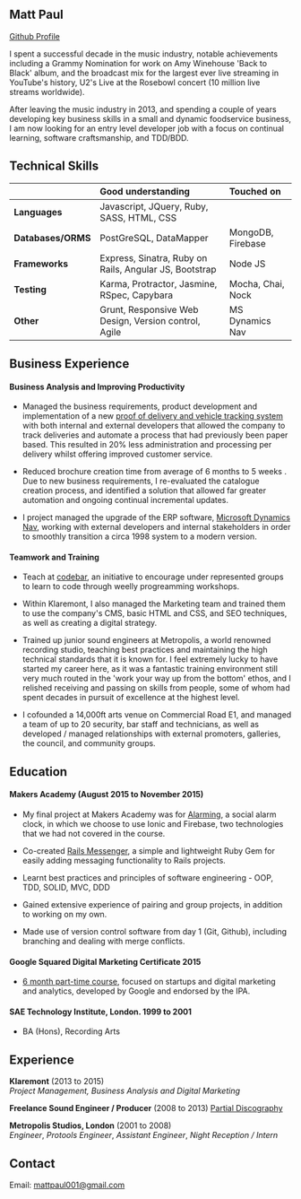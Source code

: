 ## Matt Paul                                                                  

[Github Profile](www.github.com/matt-paul)

I spent a successful decade in the music industry, notable achievements including a Grammy Nomination for work on Amy Winehouse 'Back to Black' album, and the broadcast mix for the largest ever live streaming in YouTube's history, U2's Live at the Rosebowl concert (10 million live streams worldwide). 

After leaving the music industry in 2013, and spending a couple of years developing key business skills in a small and dynamic foodservice business,  I am now looking for an entry level developer job with a focus on continual learning, software craftsmanship, and TDD/BDD. 

## Technical Skills

|                    | Good understanding                                         | Touched on                 |
| ------------------ | :--------------------------------------------------------- | :------------------------- |
| **Languages**      | Javascript, JQuery, Ruby, SASS, HTML, CSS                  |                            |
| **Databases/ORMS** | PostGreSQL, DataMapper                                     | MongoDB, Firebase          |
| **Frameworks**     | Express, Sinatra, Ruby on Rails, Angular JS, Bootstrap     | Node JS                    |
| **Testing**        | Karma, Protractor, Jasmine, RSpec, Capybara                | Mocha, Chai, Nock          |
| **Other**          | Grunt, Responsive Web Design, Version control, Agile       | MS Dynamics Nav            |

## Business Experience

#### Business Analysis and Improving Productivity

 - Managed the business requirements, product development and implementation of a new [proof of delivery and vehicle tracking system](http://www.podfather.com) with both internal and external developers that allowed the company to track deliveries and automate a process that had previously been paper based.  This resulted in 20% less administration and processing per delivery whilst offering improved customer service.

 -  Reduced brochure creation time from average of 6 months to 5 weeks . Due to new business requirements, I re-evaluated the catalogue creation process, and identified a solution that allowed far greater automation and ongoing continual incremental updates.

 -  I project managed the upgrade of the ERP software, [Microsoft Dynamics Nav](http://www.microsoft.com/en-gb/dynamics/erp-nav-overview.aspx), working with external developers and internal stakeholders in order to smoothly transition a circa 1998 system to a modern version. 
 

#### Teamwork and Training

 - Teach at [codebar](http://www.codebar.io/), an initiative to encourage under represented groups to learn to code through weelly progreamming workshops.

 - Within Klaremont, I also managed the Marketing team and trained them to use the company's CMS, basic HTML and CSS, and SEO techniques, as well as creating a digital strategy.

 - Trained up junior sound engineers at Metropolis, a world renowned recording studio, teaching best practices and maintaining the high technical standards that it is known for. I feel extremely lucky to have started my career here, as it was a fantastic training environment still very much routed in the 'work your way up from the bottom' ethos, and I relished receiving and passing on skills from people, some of whom had spent decades in pursuit of excellence at the highest level. 

 - I cofounded a 14,000ft arts venue on Commercial Road E1, and managed a team of up to 20 security, bar staff and technicians, as well as developed / managed relationships with external promoters, galleries, the council, and community groups. 


## Education

#### Makers Academy (August 2015 to November 2015)

- My final project at Makers Academy was for [Alarming](https://github.com/hvenables/alarming), a social alarm clock, in which we choose to use Ionic and Firebase, two technologies that we had not covered in the course.
 
- Co-created [Rails Messenger](https://rubygems.org/gems/rails-messenger), a simple and lightweight Ruby Gem for easily adding messaging functionality to Rails projects. 
 
- Learnt best practices and principles of software engineering - OOP, TDD, SOLID, MVC, DDD

- Gained extensive experience of pairing and group projects, in addition to working on my own.

- Made use of version control software from day 1 (Git, Github), including branching and dealing with merge conflicts.


#### Google Squared Digital Marketing Certificate 2015

 - [6 month part-time course](https://www.wearesquared.com/), focused on startups and digital marketing and analytics, developed by Google and endorsed by the IPA.


#### SAE Technology Institute, London. 1999 to 2001

- BA (Hons), Recording Arts


## Experience

**Klaremont** (2013 to 2015)   
*Project Management, Business Analysis and Digital Marketing*  

**Freelance Sound Engineer / Producer** (2008 to 2013)
[Partial Discography](http://www.discogs.com/artist/280212-Matt-Paul?filter_anv=0&type=Credits&page=1)

**Metropolis Studios, London** (2001 to 2008)    
*Engineer*,
*Protools Engineer*,
*Assistant Engineer*,
*Night Reception / Intern*

## Contact
Email: mattpaul001@gmail.com 





